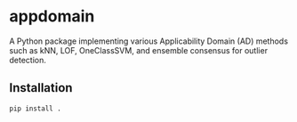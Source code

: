 # appdomain

A Python package implementing various Applicability Domain (AD) methods such as
kNN, LOF, OneClassSVM, and ensemble consensus for outlier detection.

## Installation

```bash
pip install .
